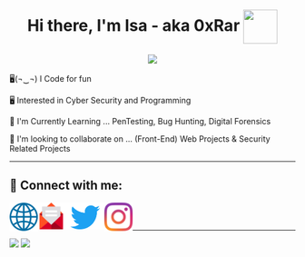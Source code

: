 [website]: http://0xrar.net
[twitter]: https://twitter.com/fcv9_q
[instagram]: https://instagram.com/fcv9
[email]: mailto:RarDev@protonmail.com
[Wave]: https://user-images.githubusercontent.com/33517160/141124623-1b92425a-078c-4e3e-bc0b-1acd7aed22ec.gif

<h1 align="center">Hi there, I'm Isa - aka 0xRar 
 <img align="center" height="60px" width="60px" src=https://user-images.githubusercontent.com/33517160/141124623-1b92425a-078c-4e3e-bc0b-1acd7aed22ec.gif>
</h1>

<p align="center"> 
 <img src="https://komarev.com/ghpvc/?username=0xRar&label=Profile%20views&color=0e75b6&style=flat"/> 
</p>

🖥(¬‿¬) I Code for fun

🖥 Interested in Cyber Security and Programming

🌱 I'm Currently Learning ... PenTesting, Bug Hunting, Digital Forensics

👯 I'm looking to collaborate on ... (Front-End) Web Projects & Security Related Projects

------------------------------------------
## 🔗 Connect with me:
[<img align="left" width="50px" src="https://raw.githubusercontent.com/0xRar/0xRar/43de129066894d5dd904315e87a0080d50c234d6/icons/Globe.svg"/>][website]
[<img align="left" width="47px" src="https://raw.githubusercontent.com/0xRar/0xRar/15e0b97359d40a6437137f36355edeb8442433d8/icons/Email.svg"/>][email]
[<img align="left" width="70px" src="https://raw.githubusercontent.com/0xRar/0xRar/6e5db5cb365f440a9150d180506af538a0640a85/icons/Twitter.svg"/>][twitter]
[<img align="left" width="50px" src="https://raw.githubusercontent.com/0xRar/0xRar/43de129066894d5dd904315e87a0080d50c234d6/icons/Instagram.svg"/>][instagram]


<br />
<br />

------------------------------------------
<!--
## 👷‍♂️ Projects : 
[theCTFdude]: https://thectfdude.github.io/TCD
[theCTFdude source-code]: https://github.com/thectfdude/TCD 

[SecNotes]: https://github.com/0xRar/SecNotes

| Name                | Live Preview      | Source                   | Tech Used                 |
|---------------------|-------------------|--------------------------|---------------------------|
| theCTFdude          |  [theCTFdude]     | [theCTFdude source-code] | HTML, CSS, JS, Figma      |
| SecNotes            |  [SecNotes]       | [SecNotes]               | Markdown                  |

------------------------------------------
-->

![](https://github-readme-stats.vercel.app/api?username=0xRar&show_icons=true&theme=tokyonight)
![](http://github-profile-summary-cards.vercel.app/api/cards/profile-details?username=0xRar&theme=tokyonight) 


<!--
<a href="https://github.com/0xRar/KillerQueenCTF-2021">
  <img align="center" src="https://github-readme-stats.vercel.app/api/pin/?username=0xRar&theme=synthwave&repo=KillerQueenCTF-2021" />
</a>

<a href="https://github.com/0xRar/CyberTalents-Marathon-CTF">
  <img align="center" src="https://github-readme-stats.vercel.app/api/pin/?username=0xRar&theme=synthwave&repo=CyberTalents-Marathon-CTF" />
</a>

<a href="https://github.com/0xRar/FlandersWriteup">
  <img align="center" src="https://github-readme-stats.vercel.app/api/pin/?username=0xRar&theme=synthwave&repo=FlandersWriteup" />
</a>

<a href="https://github.com/0xRar/Aspire-CTF-2021">
  <img align="center" src="https://github-readme-stats.vercel.app/api/pin/?username=0xRar&theme=synthwave&repo=Aspire-CTF-2021" />
</a>
-->
